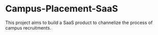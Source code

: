 # Campus-Placement-SaaS
This project aims to build a SaaS product to channelize the process of campus recruitments.

